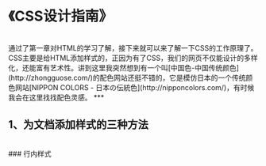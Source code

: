 # 《CSS设计指南》
<br/>
通过了第一章对HTML的学习了解，接下来就可以来了解一下CSS的工作原理了。CSS主要是给HTML添加样式的，正因为有了CSS，我们的网页不仅能设计的多样化，还能富有艺术性。讲到这里我突然想到有一个叫[中国色-中国传统颜色](http://zhongguose.com/)的配色网站还挺不错的，它是模仿日本的一个传统颜色网站[NIPPON COLORS - 日本の伝統色](http://nipponcolors.com/)，有时候我会在这里找找配色灵感。
***

## 1、为文档添加样式的三种方法
<br/>
### 行内样式
